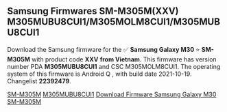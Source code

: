 <h2>Samsung Firmwares SM-M305M(XXV) M305MUBU8CUI1/M305MOLM8CUI1/M305MUBU8CUI1</h2>
Download the Samsung firmware for the ✅ <strong>Samsung Galaxy M30 </strong> ⭐ <strong>SM-M305M</strong> with product code <strong>XXV</strong> <strong> from Vietnam</strong>. This firmware has version number PDA <strong>M305MUBU8CUI1</strong> and CSC M305MOLM8CUI1. The operating system of this firmware is Android Q , with build date 2021-10-19. Changelist <strong>22392479</strong>.


[SM-M305M](https://samfirm.shop/samsung/model/SM-M305M)
[M305MUBU8CUI1](https://samfirm.shop/samsung/pda/M305MUBU8CUI1)
[Download Firmware Samsung Galaxy M30 SM-M305M](https://samfirm.shop/samsung/firmware/466433)
